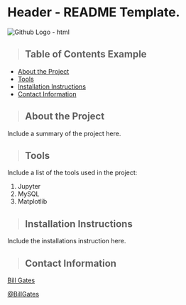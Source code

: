 #  Header - README Template.

<img src="https://github.githubassets.com/images/modules/logos_page/Octocat.png" alt="Github Logo - html" title="Github Logo - html" />

<blockquote><h2>Table of Contents Example</h2></blockquote>
<ul>
   <li><a href="#about_the_project">About the Project</a></li>
   <li><a href="#tools">Tools</a></li>
   <li><a href="#installation_instructions">Installation Instructions</a></li>
   <li><a href="#contact">Contact Information</a></li>
</ul>

<a class="anchor" id="about_the_project"></a>
<blockquote><h2>About the Project</h2></blockquote>
Include a summary of the project here.

<a class="anchor" id="tools"></a>
<blockquote><h2>Tools</h2></blockquote>
Include a list of the tools used in the project:

<ol>
    <li>Jupyter</li>
    <li>MySQL</li>
    <li>Matplotlib</li>
</ol>

<a class="anchor" id="installation_instructions"></a>
<blockquote><h2>Installation Instructions</h2></blockquote>
Include the installations instruction here.

<a class="anchor" id="contact"></a>
<blockquote><h2>Contact Information</h2></blockquote>

[Bill Gates](https://www.linkedin.com/in/williamhgates/detail/recent-activity/posts)

[@BillGates](https://twitter.com/BillGates)

